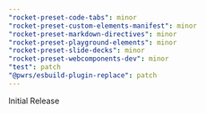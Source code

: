 ```yaml
---
"rocket-preset-code-tabs": minor
"rocket-preset-custom-elements-manifest": minor
"rocket-preset-markdown-directives": minor
"rocket-preset-playground-elements": minor
"rocket-preset-slide-decks": minor
"rocket-preset-webcomponents-dev": minor
"test": patch
"@pwrs/esbuild-plugin-replace": patch
---
```


Initial Release
